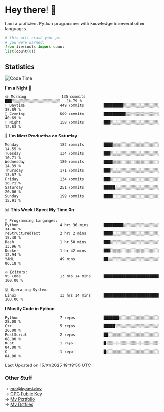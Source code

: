 # Hey there! 👋

I am a proficient Python programmer with knowledge in several other languages.

```py
# this will crash your pc.
# you were warned.
from itertools import count
list(count(0))
```

## Statistics
<!--START_SECTION:waka-->
![Code Time](http://img.shields.io/badge/Code%20Time-1%2C688%20hrs%2048%20mins-blue)

**I'm a Night 🦉** 

```text
🌞 Morning                135 commits         ███░░░░░░░░░░░░░░░░░░░░░░   10.79 % 
🌆 Daytime                449 commits         █████████░░░░░░░░░░░░░░░░   35.89 % 
🌃 Evening                509 commits         ██████████░░░░░░░░░░░░░░░   40.69 % 
🌙 Night                  158 commits         ███░░░░░░░░░░░░░░░░░░░░░░   12.63 % 
```
📅 **I'm Most Productive on Saturday** 

```text
Monday                   182 commits         ████░░░░░░░░░░░░░░░░░░░░░   14.55 % 
Tuesday                  134 commits         ███░░░░░░░░░░░░░░░░░░░░░░   10.71 % 
Wednesday                180 commits         ████░░░░░░░░░░░░░░░░░░░░░   14.39 % 
Thursday                 171 commits         ███░░░░░░░░░░░░░░░░░░░░░░   13.67 % 
Friday                   134 commits         ███░░░░░░░░░░░░░░░░░░░░░░   10.71 % 
Saturday                 251 commits         █████░░░░░░░░░░░░░░░░░░░░   20.06 % 
Sunday                   199 commits         ████░░░░░░░░░░░░░░░░░░░░░   15.91 % 
```


📊 **This Week I Spent My Time On** 

```text
💬 Programming Languages: 
Python                   4 hrs 36 mins       █████████░░░░░░░░░░░░░░░░   34.86 % 
reStructuredText         2 hrs 2 mins        ████░░░░░░░░░░░░░░░░░░░░░   15.40 % 
Bash                     1 hr 50 mins        ███░░░░░░░░░░░░░░░░░░░░░░   13.96 % 
Docker                   1 hr 42 mins        ███░░░░░░░░░░░░░░░░░░░░░░   12.94 % 
YAML                     49 mins             ██░░░░░░░░░░░░░░░░░░░░░░░   06.18 % 

🔥 Editors: 
VS Code                  13 hrs 14 mins      █████████████████████████   100.00 % 

💻 Operating System: 
Linux                    13 hrs 14 mins      █████████████████████████   100.00 % 
```

**I Mostly Code in Python** 

```text
Python                   7 repos             ███████░░░░░░░░░░░░░░░░░░   28.00 % 
C++                      5 repos             █████░░░░░░░░░░░░░░░░░░░░   20.00 % 
PostScript               2 repos             ██░░░░░░░░░░░░░░░░░░░░░░░   08.00 % 
Rust                     1 repo              █░░░░░░░░░░░░░░░░░░░░░░░░   04.00 % 
C                        1 repo              █░░░░░░░░░░░░░░░░░░░░░░░░   04.00 % 
```




 Last Updated on 15/01/2025 18:38:50 UTC
<!--END_SECTION:waka-->

### Other Stuff

→ [me@kyomi.dev](mailto:me@kyomi.dev)\
→ [GPG Public Key](https://github.com/bitterteriyaki.gpg)\
→ [My Portfolio](https://kyomi.dev)\
→ [My Dotfiles](https://github.com/bitterteriyaki/dotfiles)
